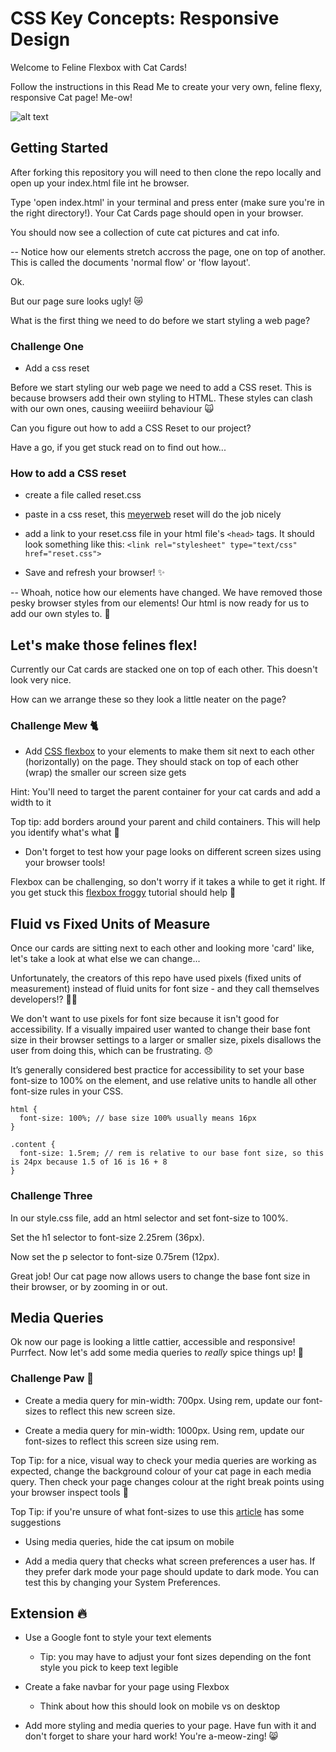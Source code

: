 # CSS Key Concepts: Responsive Design 

Welcome to Feline Flexbox with Cat Cards!

Follow the instructions in this Read Me to create your very own, feline flexy, responsive Cat page! Me-ow!

![alt text](https://s1.1zoom.me/big0/27/Cats_White_background_505955.jpg)

## Getting Started

After forking this repository you will need to then clone the repo locally and open up your index.html file int he browser.

Type 'open index.html' in your terminal and press enter (make sure you're in the right directory!). Your Cat Cards page should open in your browser.

You should now see a collection of cute cat pictures and cat info. 

-- Notice how our elements stretch accross the page, one on top of another. This is called the documents 'normal flow' or 'flow layout'. 

Ok. 

But our page sure looks ugly! 😿

What is the first thing we need to do before we start styling a web page?

### Challenge One

- Add a css reset

Before we start styling our web page we need to add a CSS reset. This is because browsers add their own styling to HTML. These styles can clash with our own ones, causing weeiiird behaviour 🙀

Can you figure out how to add a CSS Reset to our project? 

Have a go, if you get stuck read on to find out how...


### How to add a CSS reset

- create a file called reset.css
- paste in a css reset, this [meyerweb](https://meyerweb.com/eric/) reset will do the job nicely
- add a link to your reset.css file in your html file's `<head>` tags. It should look something like this:
`<link rel="stylesheet" type="text/css" href="reset.css">`

- Save and refresh your browser! ✨

-- Whoah, notice how our elements have changed. We have removed those pesky browser styles from our elements! Our html is now ready for us to add our own styles to. 🙌

## Let's make those felines flex! 

Currently our Cat cards are stacked one on top of each other. This doesn't look very nice. 

How can we arrange these so they look a little neater on the page?

### Challenge Mew 🐈

- Add [CSS flexbox](https://css-tricks.com/snippets/css/a-guide-to-flexbox/) to your elements to make them sit next to each other (horizontally) on the page. They should stack on top of each other (wrap) the smaller our screen size gets

Hint: You'll need to target the parent container for your cat cards and add a width to it

Top tip: add borders around your parent and child containers. This will help you identify what's what 🙂

- Don't forget to test how your page looks on different screen sizes using your browser tools!

Flexbox can be challenging, so don't worry if it takes a while to get it right. If you get stuck this [flexbox froggy](https://flexboxfroggy.com/) tutorial should help 🐸 

## Fluid vs Fixed Units of Measure

Once our cards are sitting next to each other and looking more 'card' like, let's take a look at what else we can change...

Unfortunately, the creators of this repo have used pixels (fixed units of measurement) instead of fluid units for font size - and they call themselves developers!? 🤷‍♀️

We don't want to use pixels for font size because it isn't good for accessibility. If a visually impaired user wanted to change their base font size in their browser settings to a larger or smaller size, pixels disallows the user from doing this, which can be frustrating. 😞 

It’s generally considered best practice for accessibility to set your base font-size to 100% on the <html> element, and use relative units to handle all other font-size rules in your CSS.

```
html {
  font-size: 100%; // base size 100% usually means 16px
}

.content {
  font-size: 1.5rem; // rem is relative to our base font size, so this is 24px because 1.5 of 16 is 16 + 8
}
```

### Challenge Three

In our style.css file, add an html selector and set font-size to 100%.

Set the h1 selector to font-size 2.25rem (36px).

Now set the p selector to font-size 0.75rem (12px).

Great job! Our cat page now allows users to change the base font size in their browser, or by zooming in or out.

## Media Queries

Ok now our page is looking a little cattier, accessible and responsive! Purrfect. Now let's add some media queries to *really* spice things up! 💃

### Challenge Paw 🐾

- Create a media query for min-width: 700px. Using rem, update our font-sizes to reflect this new screen size. 

- Create a media query for min-width: 1000px. Using rem, update our font-sizes to reflect this screen size using rem. 

Top Tip: for a nice, visual way to check your media queries are working as expected, change the background colour of your cat page in each media query. Then check your page changes colour at the right break points using your browser inspect tools 🌈

Top Tip: if you're unsure of what font-sizes to use this [article](https://learnui.design/blog/mobile-desktop-website-font-size-guidelines.html) has some suggestions

- Using media queries, hide the cat ipsum on mobile 

- Add a media query that checks what screen preferences a user has. If they prefer dark mode your page should update to dark mode. You can test this by changing your System Preferences.

## Extension 🔥

* Use a Google font to style your text elements
    - Tip: you may have to adjust your font sizes depending on the font style you pick to keep text legible

* Create a fake navbar for your page using Flexbox
    - Think about how this should look on mobile vs on desktop

* Add more styling and media queries to your page. Have fun with it and don't forget to share your hard work! You're a-meow-zing! 😸


